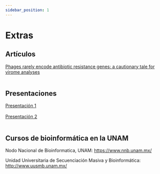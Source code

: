 ```yaml
---
sidebar_position: 1
---
```


# Extras
## Artículos
<a href="https://www.nature.com/articles/ismej201690">Phages rarely encode antibiotic resistance genes: a cautionary tale for virome analyses</a>
<br></br>

## Presentaciones
<a href="https://github.com/LuiguiGallardo/bioinformatica_esp/blob/main/website/static/extras/CLASE_1_COLOMBIA_2023.pptx">Presentación 1</a>
<br></br>
<a href="https://github.com/LuiguiGallardo/bioinformatica_esp/blob/main/website/static/extras/CLASE_2_COLOMBIA_2023.pptx">Presentación 2</a>
<br></br>

## Cursos de bioinformática en la UNAM
Nodo Nacional de Bioinformatica, UNAM: https://www.nnb.unam.mx/

Unidad Universitaria de Secuenciación Masiva y Bioinformática: http://www.uusmb.unam.mx/
